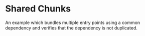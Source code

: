 # Shared Chunks

An example which bundles multiple entry points using a common dependency and
verifies that the dependency is not duplicated.
